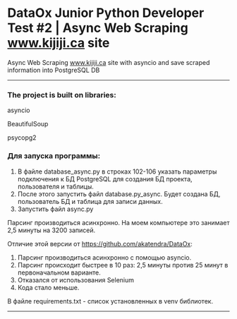 # DataOx Junior Python Developer Test #2 | Async Web Scraping www.kijiji.ca site #
Async Web Scraping www.kijiji.ca site with asyncio and save scraped information into PostgreSQL DB
***
### The project is built on libraries: ###
asyncio

BeautifulSoup

psycopg2


### Для запуска программы: ###
1. В файле database_async.py в строках 102-106 указать параметры подключения к БД PostgreSQL для создания БД проекта, пользователя и таблицы.
2. После этого запустить файл database.py_async. Будет создана БД, пользователь БД и таблица для записи данных.
3. Запустить файл async.py

Парсинг производиться асинхронно. На моем компьютере это занимает 2,5 минуты на 3200 записей. 

Отличие этой версии от https://github.com/akatendra/DataOx:
1. Парсинг производиться асинхронно с помощью asyncio.
2. Парсинг происходит быстрее в 10 раз: 2,5 минуты против 25 минут в первоначальном варианте.
3. Отказался от использования Selenium
4. Кода стало меньше.

В файле requirements.txt - список установленных в venv библиотек.
***
